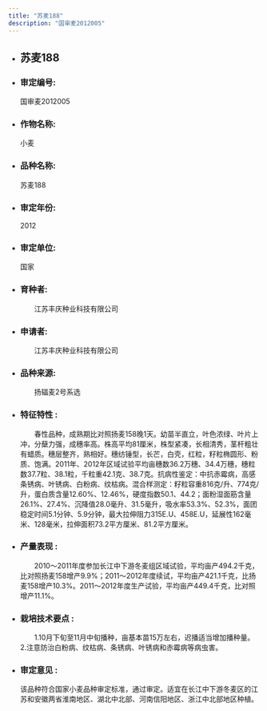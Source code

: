 ```yaml
---
title: "苏麦188"
description: "国审麦2012005"
---
```

* ## 苏麦188
* ###  审定编号:  
   国审麦2012005

*  ### 作物名称:  
   小麦

*   ###  品种名称: 
    苏麦188

*   ### 审定年份: 
    2012

*   ### 审定单位:  
    国家

*   ### 育种者:  
    　　江苏丰庆种业科技有限公司

*   ### 申请者:  
    　　江苏丰庆种业科技有限公司

*   ### 品种来源:  
    　　扬辐麦2号系选

*   ### 特征特性 : 
    　　春性品种，成熟期比对照扬麦158晚1天。幼苗半直立，叶色浓绿、叶片上冲，分蘖力强，成穗率高。株高平均81厘米，株型紧凑，长相清秀，茎杆粗壮有蜡质。穗层整齐，熟相好。穗纺锤型，长芒，白壳，红粒，籽粒椭圆形、粉质、饱满。2011年、2012年区域试验平均亩穗数36.2万穗、34.4万穗，穗粒数37.7粒、38.1粒，千粒重42.1克、38.7克。抗病性鉴定：中抗赤霉病，高感条锈病、叶锈病、白粉病、纹枯病。混合样测定：籽粒容重816克/升、774克/升，蛋白质含量12.60%、12.46%，硬度指数50.1、44.2；面粉湿面筋含量26.1%、27.4%、沉降值28.0毫升、31.5毫升，吸水率53.3%、52.3%，面团稳定时间5.1分钟、5.9分钟，最大拉伸阻力315E.U、458E.U，延展性162毫米、128毫米，拉伸面积73.2平方厘米、81.2平方厘米。

*   ### 产量表现 : 
    　　2010～2011年度参加长江中下游冬麦组区域试验，平均亩产494.2千克，比对照扬麦158增产9.9%；2011～2012年度续试，平均亩产421.1千克，比扬麦158增产10.3%。2011～2012年度生产试验，平均亩产449.4千克，比对照增产11.1%。

*   ### 栽培技术要点 : 
    　　1.10月下旬至11月中旬播种，亩基本苗15万左右，迟播适当增加播种量。2.注意防治白粉病、纹枯病、条锈病、叶锈病和赤霉病等病虫害。

*   ### 审定意见 : 
    该品种符合国家小麦品种审定标准，通过审定。适宜在长江中下游冬麦区的江苏和安徽两省淮南地区、湖北中北部、河南信阳地区、浙江中北部地区种植。
